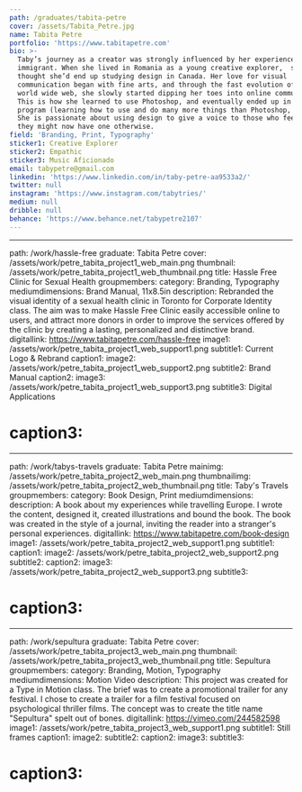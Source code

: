 ```yaml
---
path: /graduates/tabita-petre
cover: /assets/Tabita_Petre.jpg
name: Tabita Petre
portfolio: 'https://www.tabitapetre.com'
bio: >-
  Taby’s journey as a creator was strongly influenced by her experience as an
  immigrant. When she lived in Romania as a young creative explorer,  she never
  thought she’d end up studying design in Canada. Her love for visual
  communication began with fine arts, and through the fast evolution of the
  world wide web, she slowly started dipping her toes into online communities.
  This is how she learned to use Photoshop, and eventually ended up in the YSDN
  program (learning how to use and do many more things than Photoshop, haha)!
  She is passionate about using design to give a voice to those who feel like
  they might now have one otherwise.
field: 'Branding, Print, Typography'
sticker1: Creative Explorer
sticker2: Empathic
sticker3: Music Aficionado
email: tabypetre@gmail.com
linkedin: 'https://www.linkedin.com/in/taby-petre-aa9533a2/'
twitter: null
instagram: 'https://www.instagram.com/tabytries/'
medium: null
dribble: null
behance: 'https://www.behance.net/tabypetre2107'
---
```


--------------------------------------------------------------------------------

path: /work/hassle-free graduate: Tabita Petre cover: /assets/work/petre_tabita_project1_web_main.png thumbnail: /assets/work/petre_tabita_project1_web_thumbnail.png title: Hassle Free Clinic for Sexual Health groupmembers: category: Branding, Typography mediumdimensions: Brand Manual, 11x8.5in description: Rebranded the visual identity of a sexual health clinic in Toronto for Corporate Identity class. The aim was to make Hassle Free Clinic easily accessible online to users, and attract more donors in order to improve the services offered by the clinic by creating a lasting, personalized and distinctive brand. digitallink: <https://www.tabitapetre.com/hassle-free> image1: /assets/work/petre_tabita_project1_web_support1.png subtitle1: Current Logo & Rebrand caption1: image2: /assets/work/petre_tabita_project1_web_support2.png subtitle2: Brand Manual caption2: image3: /assets/work/petre_tabita_project1_web_support3.png subtitle3: Digital Applications

# caption3:

--------------------------------------------------------------------------------

path: /work/tabys-travels graduate: Tabita Petre mainimg: /assets/work/petre_tabita_project2_web_main.png thumbnailimg: /assets/work/petre_tabita_project2_web_thumbnail.png title: Taby's Travels groupmembers: category: Book Design, Print mediumdimensions: description: A book about my experiences while travelling Europe. I wrote the content, designed it, created illustrations and bound the book. The book was created in the style of a journal, inviting the reader into a stranger's personal experiences. digitallink: <https://www.tabitapetre.com/book-design> image1: /assets/work/petre_tabita_project2_web_support1.png subtitle1: caption1: image2: /assets/work/petre_tabita_project2_web_support2.png subtitle2: caption2: image3: /assets/work/petre_tabita_project2_web_support3.png subtitle3:

# caption3:

--------------------------------------------------------------------------------

path: /work/sepultura graduate: Tabita Petre cover: /assets/work/petre_tabita_project3_web_main.png thumbnail: /assets/work/petre_tabita_project3_web_thumbnail.png title: Sepultura groupmembers: category: Branding, Motion, Typography mediumdimensions: Motion Video description: This project was created for a Type in Motion class. The brief was to create a promotional trailer for any festival. I chose to create a trailer for a film festival focused on psychological thriller films. The concept was to create the title name "Sepultura" spelt out of bones. digitallink: <https://vimeo.com/244582598> image1: /assets/work/petre_tabita_project3_web_support1.png subtitle1: Still frames caption1: image2: subtitle2: caption2: image3: subtitle3:

# caption3:
